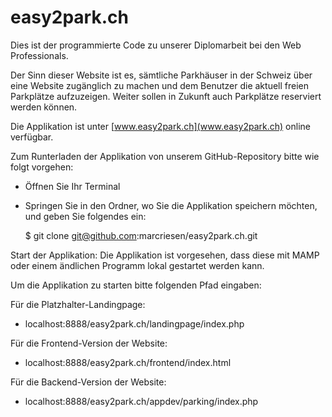 # easy2park.ch

Dies ist der programmierte Code zu unserer Diplomarbeit bei den 
Web Professionals.

Der Sinn dieser Website ist es, sämtliche Parkhäuser in der Schweiz 
über eine Website zugänglich zu machen und dem Benutzer die aktuell 
freien Parkplätze aufzuzeigen. Weiter sollen in Zukunft auch Parkplätze 
reserviert werden können.

Die Applikation ist unter [www.easy2park.ch](www.easy2park.ch) online 
verfügbar.

Zum Runterladen der Applikation von unserem GitHub-Repository bitte wie 
folgt vorgehen:

- Öffnen Sie Ihr Terminal
- Springen Sie in den Ordner, wo Sie die Applikation speichern möchten,
  und geben Sie folgendes ein:
  
  $ git clone git@github.com:marcriesen/easy2park.ch.git


Start der Applikation:
Die Applikation ist vorgesehen, dass diese mit MAMP oder einem ändlichen
Programm lokal gestartet werden kann. 

Um die Applikation zu starten bitte folgenden Pfad eingaben:

Für die Platzhalter-Landingpage:
- localhost:8888/easy2park.ch/landingpage/index.php

Für die Frontend-Version der Website:
- localhost:8888/easy2park.ch/frontend/index.html

Für die Backend-Version der Website:
- localhost:8888/easy2park.ch/appdev/parking/index.php